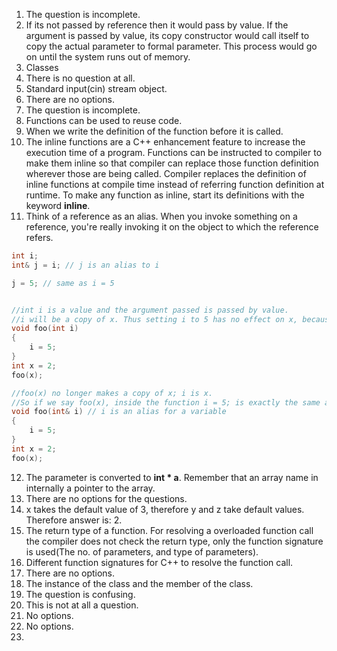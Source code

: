 1. The question is incomplete.
2. If its not passed by reference then it would pass by value. If the argument is passed by value, its copy constructor would call itself to copy the actual parameter to formal parameter. This process would go on until the system runs out of memory.
3. Classes
4. There is no question at all.
5. Standard input(cin) stream object.
6. There are no options.
7. The question is incomplete.
8. Functions can be used to reuse code.
9. When we write the definition of the function before it is called.
10. The inline functions are a C++ enhancement feature to increase the execution time of a program. Functions can be instructed to compiler to make them inline so that compiler can replace those function definition wherever those are being called. Compiler replaces the definition of inline functions at compile time instead of referring function definition at runtime. To make any function as inline, start its definitions with the keyword **inline**.
11. Think of a reference as an alias. When you invoke something on a reference, you're really invoking it on the object to which the reference refers.
```c++
int i;
int& j = i; // j is an alias to i

j = 5; // same as i = 5


//int i is a value and the argument passed is passed by value.
//i will be a copy of x. Thus setting i to 5 has no effect on x, because it's the copy of x being changed.
void foo(int i)
{
    i = 5;
}
int x = 2;
foo(x);

//foo(x) no longer makes a copy of x; i is x.
//So if we say foo(x), inside the function i = 5; is exactly the same as x = 5;, and x changes.
void foo(int& i) // i is an alias for a variable
{
    i = 5;
}
int x = 2;
foo(x);
```
12. The parameter is converted to **int * a**. Remember that an array name in internally a pointer to the array.
13. There are no options for the questions.
14. x takes the default value of 3, therefore y and z take default values. Therefore answer is: 2.
15. The return type of a function. For resolving a overloaded function call the compiler does not check the return type, only the function signature is used(The no. of parameters, and type of parameters).
16. Different function signatures for C++ to resolve the function call.
17. There are no options.
18. The instance of the class and the member of the class.
19. The question is confusing.
20. This is not at all a question.
21. No options.
22. No options.
23.
